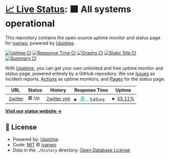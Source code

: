# [📈 Live Status](https://ivanwo.github.io/2witter-uptime): <!--live status--> **🟩 All systems operational**

This repository contains the open-source uptime monitor and status page for [ivanwo](https://ivanwo.github.io/2witter-uptime), powered by [Upptime](https://github.com/upptime/upptime).

[![Uptime CI](https://github.com/ivanwo/2witter-uptime/workflows/Uptime%20CI/badge.svg)](https://github.com/ivanwo/2witter-uptime/actions?query=workflow%3A%22Uptime+CI%22)
[![Response Time CI](https://github.com/ivanwo/2witter-uptime/workflows/Response%20Time%20CI/badge.svg)](https://github.com/ivanwo/2witter-uptime/actions?query=workflow%3A%22Response+Time+CI%22)
[![Graphs CI](https://github.com/ivanwo/2witter-uptime/workflows/Graphs%20CI/badge.svg)](https://github.com/ivanwo/2witter-uptime/actions?query=workflow%3A%22Graphs+CI%22)
[![Static Site CI](https://github.com/ivanwo/2witter-uptime/workflows/Static%20Site%20CI/badge.svg)](https://github.com/ivanwo/2witter-uptime/actions?query=workflow%3A%22Static+Site+CI%22)
[![Summary CI](https://github.com/ivanwo/2witter-uptime/workflows/Summary%20CI/badge.svg)](https://github.com/ivanwo/2witter-uptime/actions?query=workflow%3A%22Summary+CI%22)

With [Upptime](https://upptime.js.org), you can get your own unlimited and free uptime monitor and status page, powered entirely by a GitHub repository. We use [Issues](https://github.com/ivanwo/2witter-uptime/issues) as incident reports, [Actions](https://github.com/ivanwo/2witter-uptime/actions) as uptime monitors, and [Pages](https://ivanwo.github.io/2witter-uptime) for the status page.

<!--start: status pages-->
<!-- This summary is generated by Upptime (https://github.com/upptime/upptime) -->
<!-- Do not edit this manually, your changes will be overwritten -->
<!-- prettier-ignore -->
| URL | Status | History | Response Time | Uptime |
| --- | ------ | ------- | ------------- | ------ |
| <img alt="" src="https://icons.duckduckgo.com/ip3/2witter.com.ico" height="13"> [2witter](https://2witter.com/) | 🟩 Up | [2witter.yml](https://github.com/ivanwo/2witter-uptime/commits/HEAD/history/2witter.yml) | <details><summary><img alt="Response time graph" src="./graphs/2witter/response-time-week.png" height="20"> 545ms</summary><br><a href="https://ivanwo.github.io/2witter-uptime/history/2witter"><img alt="Response time 774" src="https://img.shields.io/endpoint?url=https%3A%2F%2Fraw.githubusercontent.com%2Fivanwo%2F2witter-uptime%2FHEAD%2Fapi%2F2witter%2Fresponse-time.json"></a><br><a href="https://ivanwo.github.io/2witter-uptime/history/2witter"><img alt="24-hour response time 718" src="https://img.shields.io/endpoint?url=https%3A%2F%2Fraw.githubusercontent.com%2Fivanwo%2F2witter-uptime%2FHEAD%2Fapi%2F2witter%2Fresponse-time-day.json"></a><br><a href="https://ivanwo.github.io/2witter-uptime/history/2witter"><img alt="7-day response time 545" src="https://img.shields.io/endpoint?url=https%3A%2F%2Fraw.githubusercontent.com%2Fivanwo%2F2witter-uptime%2FHEAD%2Fapi%2F2witter%2Fresponse-time-week.json"></a><br><a href="https://ivanwo.github.io/2witter-uptime/history/2witter"><img alt="30-day response time 701" src="https://img.shields.io/endpoint?url=https%3A%2F%2Fraw.githubusercontent.com%2Fivanwo%2F2witter-uptime%2FHEAD%2Fapi%2F2witter%2Fresponse-time-month.json"></a><br><a href="https://ivanwo.github.io/2witter-uptime/history/2witter"><img alt="1-year response time 774" src="https://img.shields.io/endpoint?url=https%3A%2F%2Fraw.githubusercontent.com%2Fivanwo%2F2witter-uptime%2FHEAD%2Fapi%2F2witter%2Fresponse-time-year.json"></a></details> | <details><summary><a href="https://ivanwo.github.io/2witter-uptime/history/2witter">55.11%</a></summary><a href="https://ivanwo.github.io/2witter-uptime/history/2witter"><img alt="All-time uptime 97.45%" src="https://img.shields.io/endpoint?url=https%3A%2F%2Fraw.githubusercontent.com%2Fivanwo%2F2witter-uptime%2FHEAD%2Fapi%2F2witter%2Fuptime.json"></a><br><a href="https://ivanwo.github.io/2witter-uptime/history/2witter"><img alt="24-hour uptime 22.62%" src="https://img.shields.io/endpoint?url=https%3A%2F%2Fraw.githubusercontent.com%2Fivanwo%2F2witter-uptime%2FHEAD%2Fapi%2F2witter%2Fuptime-day.json"></a><br><a href="https://ivanwo.github.io/2witter-uptime/history/2witter"><img alt="7-day uptime 55.11%" src="https://img.shields.io/endpoint?url=https%3A%2F%2Fraw.githubusercontent.com%2Fivanwo%2F2witter-uptime%2FHEAD%2Fapi%2F2witter%2Fuptime-week.json"></a><br><a href="https://ivanwo.github.io/2witter-uptime/history/2witter"><img alt="30-day uptime 89.67%" src="https://img.shields.io/endpoint?url=https%3A%2F%2Fraw.githubusercontent.com%2Fivanwo%2F2witter-uptime%2FHEAD%2Fapi%2F2witter%2Fuptime-month.json"></a><br><a href="https://ivanwo.github.io/2witter-uptime/history/2witter"><img alt="1-year uptime 97.45%" src="https://img.shields.io/endpoint?url=https%3A%2F%2Fraw.githubusercontent.com%2Fivanwo%2F2witter-uptime%2FHEAD%2Fapi%2F2witter%2Fuptime-year.json"></a></details>

<!--end: status pages-->

[**Visit our status website →**](https://ivanwo.github.io/2witter-uptime)

## 📄 License

- Powered by: [Upptime](https://github.com/upptime/upptime)
- Code: [MIT](./LICENSE) © [ivanwo](https://ivanwo.github.io/2witter-uptime)
- Data in the `./history` directory: [Open Database License](https://opendatacommons.org/licenses/odbl/1-0/)
